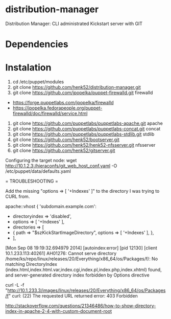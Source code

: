 distribution-manager
====================

Distribution Manager: CLI administrated Kickstart server with GIT


Dependencies
============

# Instalation

1. cd /etc/puppet/modules
1. git clone https://github.com/henk52/distribution-manager.git
1. git clone https://github.com/jpopelka/puppet-firewalld.git firewalld
  * https://forge.puppetlabs.com/jpopelka/firewalld
  * https://jpopelka.fedorapeople.org/puppet-firewalld/doc/firewalld/service.html
1. git clone https://github.com/puppetlabs/puppetlabs-apache.git apache
1. git clone https://github.com/puppetlabs/puppetlabs-concat.git concat
1. git clone https://github.com/puppetlabs/puppetlabs-stdlib.git stdlib
1. git clone https://github.com/henk52/bootserver.git
1. git clone https://github.com/henk52/henk52-nfsserver.git nfsserver
1. git clone https://github.com/henk52/gitserver.git

Configuring the target node:
  wget http://10.1.2.3:/hieraconfs/git_web_host_conf.yaml -O /etc/puppet/data/defaults.yaml

= TROUBLESHOOTING =

Add the missing "options => [ '+Indexes' ]" to the directory I was trying to CURL from.

 apache::vhost { 'subdomain.example.com':
+  directoryindex => 'disabled',
+  options        => [ '+Indexes' ],
+  directories => [
+    { path => "$szKickStartImageDirectory", options => [ '+Indexes' ], },
+  ],


[Mon Sep 08 19:19:32.694979 2014] [autoindex:error] [pid 12130] [client 10.1.233.113:40261] AH01276: Cannot serve directory /home/ks/repo/linux/releases/20/Everything/x86_64/os/Packages/f/: No matching DirectoryIndex (index.html,index.html.var,index.cgi,index.pl,index.php,index.xhtml) found, and server-generated directory index forbidden by Options directive

curl -L -f "http://10.1.233.3/images/linux/releases/20/Everything/x86_64/os/Packages/f"
curl: (22) The requested URL returned error: 403 Forbidden

http://stackoverflow.com/questions/21346486/how-to-show-directory-index-in-apache-2-4-with-custom-document-root
